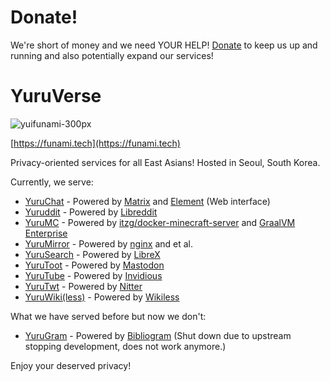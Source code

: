 # Donate!
We're short of money and we need YOUR HELP! [Donate](https://github.com/sponsors/NoaHimesaka1873) to keep us up and running and also potentially expand our services!

# YuruVerse

![yuifunami-300px](https://user-images.githubusercontent.com/39993457/180473804-c72b7be4-142a-41b0-a6a7-907688e31381.png)

[https://funami.tech](https://funami.tech)

Privacy-oriented services for all East Asians! Hosted in Seoul, South Korea.

Currently, we serve:
 - [YuruChat](https://chat.funami.tech) - Powered by [Matrix](https://matrix.org) and [Element](https://element.io) (Web interface)
 - [Yuruddit](https://rd.funami.tech) - Powered by [Libreddit](https://github.com/spikecodes/libreddit)
 - [YuruMC](https://mc.funami.tech) - Powered by [itzg/docker-minecraft-server](https://github.com/itzg/docker-minecraft-server) and [GraalVM Enterprise](https://www.oracle.com/kr/java/graalvm/)
 - [YuruMirror](https://mirror.funami.tech) - Powered by [nginx](https://nginx.org) and et al.
 - [YuruSearch](https://search.funami.tech) - Powered by [LibreX](https://github.com/hnhx/librex)
 - [YuruToot](https://toot.funami.tech) - Powered by [Mastodon](https://github.com/mastodon/mastodon)
 - [YuruTube](https://yt.funami.tech) - Powered by [Invidious](https://invidious.io/)
 - [YuruTwt](https://twt.funami.tech) - Powered by [Nitter](https://github.com/zedeus/nitter)
 - [YuruWiki(less)](https://wikiless.funami.tech) - Powered by [Wikiless](https://codeberg.org/orenom/wikiless)

What we have served before but now we don't:
 - [YuruGram](https://ig.funami.tech) - Powered by [Bibliogram](https://sr.ht/~cadence/bibliogram/) (Shut down due to upstream stopping development, does not work anymore.)
 
Enjoy your deserved privacy!
